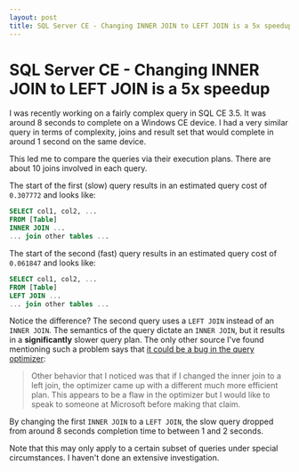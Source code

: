 ```yaml
---
layout: post
title: SQL Server CE - Changing INNER JOIN to LEFT JOIN is a 5x speedup
---
```


SQL Server CE - Changing INNER JOIN to LEFT JOIN is a 5x speedup
================================================================

I was recently working on a fairly complex query in SQL CE 3.5. It was around 8 seconds to complete on a Windows CE device. I had a very similar query in terms of complexity, joins and result set that would complete in around 1 second on the same device.

This led me to compare the queries via their execution plans. There are about 10 joins involved in each query.

The start of the first (slow) query results in an estimated query cost of `0.307772` and looks like:

``` sql
SELECT col1, col2, ...
FROM [Table]
INNER JOIN ...
... join other tables ...
```

The start of the second (fast) query results in an estimated query cost of `0.061847` and looks like:

``` sql
SELECT col1, col2, ...
FROM [Table]
LEFT JOIN ...
... join other tables ...
```

Notice the difference? The second query uses a `LEFT JOIN` instead of an `INNER JOIN`. The semantics of the query dictate an `INNER JOIN`, but it results in a **significantly** slower query plan. The only other source I've found mentioning such a problem says that [it could be a bug in the query optimizer](http://sqlserverselect.blogspot.com.au/2010/10/nested-loops-join-no-join-predicate.html):

  > Other behavior that I noticed was that if I changed the inner join to a left join, the optimizer came up with a different much more efficient plan. This appears to be a flaw in the optimizer but I would like to speak to someone at Microsoft before making that claim.

By changing the first `INNER JOIN` to a `LEFT JOIN`, the slow query dropped from around 8 seconds completion time to between 1 and 2 seconds.

Note that this may only apply to a certain subset of queries under special circumstances. I haven't done an extensive investigation.